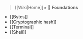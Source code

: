 > [[Wiki|Home]] ▸ :beginner: **Foundations**

* [[Bytes]]
* [[Cryptographic hash]]
* [[Terminal]]
* [[Shell]]